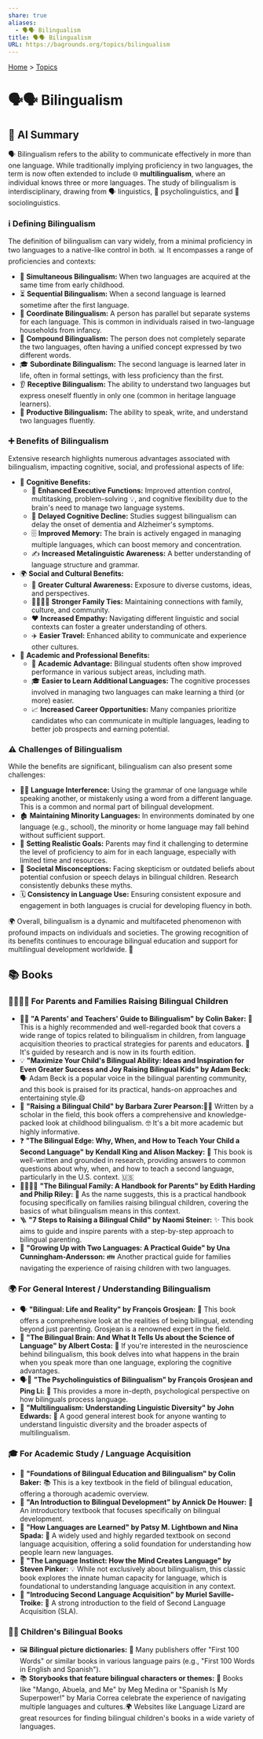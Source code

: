 ```yaml
---
share: true
aliases:
  - 🗣️🗣️ Bilingualism
title: 🗣️🗣️ Bilingualism
URL: https://bagrounds.org/topics/bilingualism
---
```

[Home](../index.md) > [Topics](./index.md)  
# 🗣️🗣️ Bilingualism  
## 🤖 AI Summary  
🗣️ Bilingualism refers to the ability to communicate effectively in more than one language. While traditionally implying proficiency in two languages, the term is now often extended to include 🌐 **multilingualism**, where an individual knows three or more languages. The study of bilingualism is interdisciplinary, drawing from 🗣️ linguistics, 🧠 psycholinguistics, and 👥 sociolinguistics.  
  
### ℹ️ Defining Bilingualism  
  
The definition of bilingualism can vary widely, from a minimal proficiency in two languages to a native-like control in both. 📊 It encompasses a range of proficiencies and contexts:  
  
* 👶 **Simultaneous Bilingualism:** When two languages are acquired at the same time from early childhood.  
* ⏳ **Sequential Bilingualism:** When a second language is learned sometime after the first language.  
* 👯 **Coordinate Bilingualism:** A person has parallel but separate systems for each language. This is common in individuals raised in two-language households from infancy.  
* 🔗 **Compound Bilingualism:** The person does not completely separate the two languages, often having a unified concept expressed by two different words.  
* 🎓 **Subordinate Bilingualism:** The second language is learned later in life, often in formal settings, with less proficiency than the first.  
* 👂 **Receptive Bilingualism:** The ability to understand two languages but express oneself fluently in only one (common in heritage language learners).  
* 💬 **Productive Bilingualism:** The ability to speak, write, and understand two languages fluently.  
  
### ➕ Benefits of Bilingualism  
  
Extensive research highlights numerous advantages associated with bilingualism, impacting cognitive, social, and professional aspects of life:  
  
* 🧠 **Cognitive Benefits:**  
    * 🧠 **Enhanced Executive Functions:** Improved attention control, multitasking, problem-solving 💡, and cognitive flexibility due to the brain's need to manage two language systems.  
    * 👴 **Delayed Cognitive Decline:** Studies suggest bilingualism can delay the onset of dementia and Alzheimer's symptoms.  
    * 🗄️ **Improved Memory:** The brain is actively engaged in managing multiple languages, which can boost memory and concentration.  
    * ✍️ **Increased Metalinguistic Awareness:** A better understanding of language structure and grammar.  
* 🌍 **Social and Cultural Benefits:**  
    * 🤝 **Greater Cultural Awareness:** Exposure to diverse customs, ideas, and perspectives.  
    * 👨‍👩‍👧‍👦 **Stronger Family Ties:** Maintaining connections with family, culture, and community.  
    * ❤️ **Increased Empathy:** Navigating different linguistic and social contexts can foster a greater understanding of others.  
    * ✈️ **Easier Travel:** Enhanced ability to communicate and experience other cultures.  
* 💼 **Academic and Professional Benefits:**  
    * 🏫 **Academic Advantage:** Bilingual students often show improved performance in various subject areas, including math.  
    * 🎓 **Easier to Learn Additional Languages:** The cognitive processes involved in managing two languages can make learning a third (or more) easier.  
    * 📈 **Increased Career Opportunities:** Many companies prioritize candidates who can communicate in multiple languages, leading to better job prospects and earning potential.  
  
### ⚠️ Challenges of Bilingualism  
  
While the benefits are significant, bilingualism can also present some challenges:  
  
* 😵‍💫 **Language Interference:** Using the grammar of one language while speaking another, or mistakenly using a word from a different language. This is a common and normal part of bilingual development.  
* 🏚️ **Maintaining Minority Languages:** In environments dominated by one language (e.g., school), the minority or home language may fall behind without sufficient support.  
* 🎯 **Setting Realistic Goals:** Parents may find it challenging to determine the level of proficiency to aim for in each language, especially with limited time and resources.  
* 🤔 **Societal Misconceptions:** Facing skepticism or outdated beliefs about potential confusion or speech delays in bilingual children. Research consistently debunks these myths.  
* 🗓️ **Consistency in Language Use:** Ensuring consistent exposure and engagement in both languages is crucial for developing fluency in both.  
  
🌍 Overall, bilingualism is a dynamic and multifaceted phenomenon with profound impacts on individuals and societies. The growing recognition of its benefits continues to encourage bilingual education and support for multilingual development worldwide. 🚀  
  
## 📚 Books   
  
### 👨‍👩‍👧‍👦 For Parents and Families Raising Bilingual Children  
  
* 👨‍🏫 **"A Parents' and Teachers' Guide to Bilingualism" by Colin Baker:** 💯 This is a highly recommended and well-regarded book that covers a wide range of topics related to bilingualism in children, from language acquisition theories to practical strategies for parents and educators. 🔬 It's guided by research and is now in its fourth edition.  
* 💡 **"Maximize Your Child's Bilingual Ability: Ideas and Inspiration for Even Greater Success and Joy Raising Bilingual Kids" by Adam Beck:**🗣️ Adam Beck is a popular voice in the bilingual parenting community, and this book is praised for its practical, hands-on approaches and entertaining style.😄  
* 🧠 **"Raising a Bilingual Child" by Barbara Zurer Pearson:**👩‍🎓 Written by a scholar in the field, this book offers a comprehensive and knowledge-packed look at childhood bilingualism. 🤓 It's a bit more academic but highly informative.  
* ❓ **"The Bilingual Edge: Why, When, and How to Teach Your Child a Second Language" by Kendall King and Alison Mackey:** 📝 This book is well-written and grounded in research, providing answers to common questions about why, when, and how to teach a second language, particularly in the U.S. context. 🇺🇸  
* 👨‍👩‍👧‍👦 **"The Bilingual Family: A Handbook for Parents" by Edith Harding and Philip Riley:** 📖 As the name suggests, this is a practical handbook focusing specifically on families raising bilingual children, covering the basics of what bilingualism means in this context.  
* 🪜 **"7 Steps to Raising a Bilingual Child" by Naomi Steiner:** ✨ This book aims to guide and inspire parents with a step-by-step approach to bilingual parenting.  
* 🧭 **"Growing Up with Two Languages: A Practical Guide" by Una Cunningham-Andersson:** 👪 Another practical guide for families navigating the experience of raising children with two languages.  
  
### 🌍 For General Interest / Understanding Bilingualism  
  
* 🗣️ **"Bilingual: Life and Reality" by François Grosjean:** 🤩 This book offers a comprehensive look at the realities of being bilingual, extending beyond just parenting. Grosjean is a renowned expert in the field.  
* 🧠 **"The Bilingual Brain: And What It Tells Us about the Science of Language" by Albert Costa:** 🔬 If you're interested in the neuroscience behind bilingualism, this book delves into what happens in the brain when you speak more than one language, exploring the cognitive advantages.  
* 🗣️🧠 **"The Psycholinguistics of Bilingualism" by François Grosjean and Ping Li:** 📝 This provides a more in-depth, psychological perspective on how bilinguals process language.  
* 💬 **"Multilingualism: Understanding Linguistic Diversity" by John Edwards:** 📖 A good general interest book for anyone wanting to understand linguistic diversity and the broader aspects of multilingualism.  
  
### 🎓 For Academic Study / Language Acquisition  
  
* 🍎 **"Foundations of Bilingual Education and Bilingualism" by Colin Baker:** 📚 This is a key textbook in the field of bilingual education, offering a thorough academic overview.  
* 👶 **"An Introduction to Bilingual Development" by Annick De Houwer:** 📖 An introductory textbook that focuses specifically on bilingual development.  
* 📝 **"How Languages are Learned" by Patsy M. Lightbown and Nina Spada:** 💯 A widely used and highly regarded textbook on second language acquisition, offering a solid foundation for understanding how people learn new languages.  
* 🧠 **"The Language Instinct: How the Mind Creates Language" by Steven Pinker:** 💡 While not exclusively about bilingualism, this classic book explores the innate human capacity for language, which is foundational to understanding language acquisition in any context.  
* 📖 **"Introducing Second Language Acquisition" by Muriel Saville-Troike:** 🚀 A strong introduction to the field of Second Language Acquisition (SLA).  
  
### 🧒👧 Children's Bilingual Books  
  
* 🖼️ **Bilingual picture dictionaries:** 📖 Many publishers offer "First 100 Words" or similar books in various language pairs (e.g., "First 100 Words in English and Spanish").  
* 📚 **Storybooks that feature bilingual characters or themes:** 🌟 Books like "Mango, Abuela, and Me" by Meg Medina or "Spanish Is My Superpower!" by Maria Correa celebrate the experience of navigating multiple languages and cultures.🌍 Websites like Language Lizard are great resources for finding bilingual children's books in a wide variety of languages.